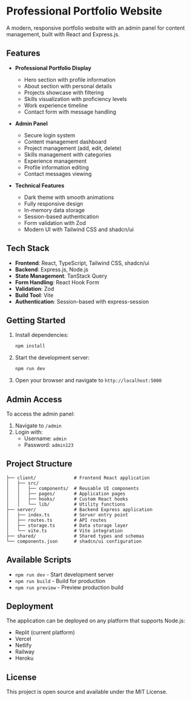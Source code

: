 # Professional Portfolio Website

A modern, responsive portfolio website with an admin panel for content management, built with React and Express.js.

## Features

- **Professional Portfolio Display**
  - Hero section with profile information
  - About section with personal details
  - Projects showcase with filtering
  - Skills visualization with proficiency levels
  - Work experience timeline
  - Contact form with message handling

- **Admin Panel**
  - Secure login system
  - Content management dashboard
  - Project management (add, edit, delete)
  - Skills management with categories
  - Experience management
  - Profile information editing
  - Contact messages viewing

- **Technical Features**
  - Dark theme with smooth animations
  - Fully responsive design
  - In-memory data storage
  - Session-based authentication
  - Form validation with Zod
  - Modern UI with Tailwind CSS and shadcn/ui

## Tech Stack

- **Frontend**: React, TypeScript, Tailwind CSS, shadcn/ui
- **Backend**: Express.js, Node.js
- **State Management**: TanStack Query
- **Form Handling**: React Hook Form
- **Validation**: Zod
- **Build Tool**: Vite
- **Authentication**: Session-based with express-session

## Getting Started

1. Install dependencies:
   ```bash
   npm install
   ```

2. Start the development server:
   ```bash
   npm run dev
   ```

3. Open your browser and navigate to `http://localhost:5000`

## Admin Access

To access the admin panel:
1. Navigate to `/admin`
2. Login with:
   - Username: `admin`
   - Password: `admin123`

## Project Structure

```
├── client/              # Frontend React application
│   ├── src/
│   │   ├── components/  # Reusable UI components
│   │   ├── pages/       # Application pages
│   │   ├── hooks/       # Custom React hooks
│   │   └── lib/         # Utility functions
├── server/              # Backend Express application
│   ├── index.ts         # Server entry point
│   ├── routes.ts        # API routes
│   ├── storage.ts       # Data storage layer
│   └── vite.ts          # Vite integration
├── shared/              # Shared types and schemas
└── components.json      # shadcn/ui configuration
```

## Available Scripts

- `npm run dev` - Start development server
- `npm run build` - Build for production
- `npm run preview` - Preview production build

## Deployment

The application can be deployed on any platform that supports Node.js:
- Replit (current platform)
- Vercel
- Netlify
- Railway
- Heroku

## License

This project is open source and available under the MIT License.